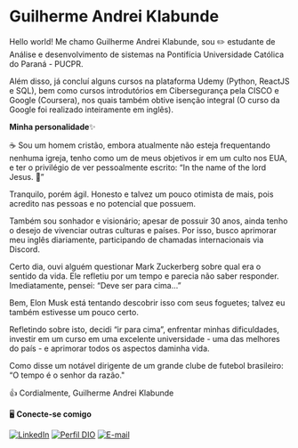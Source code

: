 # Guilherme Andrei Klabunde

Hello world! Me chamo Guilherme Andrei Klabunde, sou ✏️ estudante de Análise e desenvolvimento de sistemas na Pontifícia Universidade Católica do Paraná - PUCPR.

Além disso, já concluí alguns cursos na plataforma Udemy (Python, ReactJS e SQL), bem como cursos introdutórios em Cibersegurança pela CISCO e Google (Coursera), nos quais também obtive isenção integral (O curso da Google foi realizado inteiramente em inglês).

**Minha personalidade**✨

☕ Sou um homem cristão, embora atualmente não esteja frequentando nenhuma igreja, tenho como um de meus objetivos ir em um culto nos EUA, e ter o privilégio de ver pessoalmente escrito: “In the name of the lord Jesus. 🙏”

Tranquilo, porém ágil. Honesto e talvez um pouco otimista de mais, pois acredito nas pessoas e no potencial que possuem.

Também sou sonhador e visionário; apesar de possuir 30 anos, ainda tenho o desejo de vivenciar outras culturas e países. Por isso, busco aprimorar meu inglês diariamente, participando de chamadas internacionais via Discord.

Certo dia, ouvi alguém questionar Mark Zuckerberg sobre qual era o sentido da vida. Ele refletiu por um tempo e parecia não saber responder. Imediatamente, pensei: “Deve ser para cima...”

Bem, Elon Musk está tentando descobrir isso com seus foguetes; talvez eu também estivesse um pouco certo.

Refletindo sobre isto, decidi “ir para cima”, enfrentar minhas dificuldades, investir em um curso em uma excelente universidade - uma das melhores do país - e aprimorar todos os aspectos daminha vida. 

Como disse um notável dirigente de um grande clube de futebol brasileiro: “O tempo é o senhor da razão."

👍 Cordialmente,
Guilherme Andrei Klabunde

🖥️ **Conecte-se comigo**

[![LinkedIn](https://img.shields.io/badge/LinkedIn-000?style=for-the-badge&logo=linkedin&logoColor=0E76A8)](https://www.linkedin.com/in/guiandrei/)
[![Perfil DIO](https://img.shields.io/badge/-Meu%20Perfil%20na%20DIO-30A3DC?style=for-the-badge)](https://web.dio.me/users/guiandrei17/)
[![E-mail](https://img.shields.io/badge/Gmail-D14836?style=for-the-badge&logo=gmail&logoColor=white)](mailto:guiandrei17@gmail.com)
